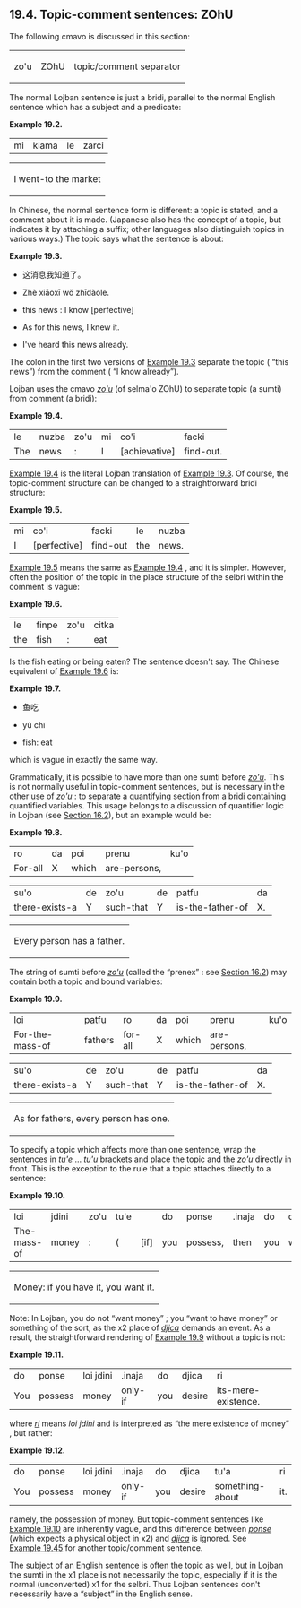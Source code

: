 <a id="section-topic-comments"></a>19.4. <a id="c19s4"></a>Topic-comment sentences: ZOhU
----------------------------------------------------------------------------------------

The following cmavo is discussed in this section:

<table class="cmavo-list"><colgroup></colgroup><tbody><tr class="cmavo-entry"><td class="cmavo"><p class="cmavo">zo'u</p></td><td class="selmaho"><p class="selmaho">ZOhU</p></td><td class="description"><p class="description">topic/comment separator</p></td></tr></tbody></table>

The normal Lojban sentence is just a bridi, parallel to the normal English sentence which has a subject and a predicate:

<div class="interlinear-gloss-example example">
<a id="example-random-id-4WsN"></a>

**Example 19.2. <a id="c19e4d1"></a>** 

<table class="interlinear-gloss"><colgroup></colgroup><tbody><tr class="jbo"><td>mi</td><td>klama</td><td>le</td><td>zarci</td></tr></tbody></table>

<table class="interlinear-gloss"><tbody><tr class="para"><td colspan="12321"><p class="natlang">I went-to the market</p></td></tr></tbody></table>

</div>  

<a id="id-1.20.6.6.1" class="indexterm"></a>In Chinese, the normal sentence form is different: a topic is stated, and a comment about it is made. (Japanese also has the concept of a topic, but indicates it by attaching a suffix; other languages also distinguish topics in various ways.) The topic says what the sentence is about:

<div class="interlinear-gloss-example example">
<a id="example-random-id-ovFJ"></a>

**Example 19.3. <a id="c19e4d2"></a>** 

*   这消息我知道了。

*   Zhè xiāoxī wǒ zhīdàole.

*   this news : I know \[perfective\]

*   As for this news, I knew it.

*   I've heard this news already.

</div>  

The colon in the first two versions of [Example 19.3](../section-topic-comments#example-random-id-ovFJ) separate the topic ( “this news”) from the comment ( “I know already”).

Lojban uses the cmavo _<a id="id-1.20.6.9.1.1" class="indexterm"></a>[_zo'u_](../go01#valsi-zohu)_ (of selma'o ZOhU) to separate topic (a sumti) from comment (a bridi):

<div class="interlinear-gloss-example example">
<a id="example-random-id-p4ww"></a>

**Example 19.4. <a id="c19e4d3"></a><a id="id-1.20.6.10.1.2" class="indexterm"></a>** 

<table class="interlinear-gloss"><colgroup></colgroup><tbody><tr class="jbo"><td>le</td><td>nuzba</td><td>zo'u</td><td>mi</td><td>co'i</td><td>facki</td></tr><tr class="gloss"><td>The</td><td>news</td><td>:</td><td>I</td><td>[achievative]</td><td>find-out.</td></tr></tbody></table>

</div>  

[Example 19.4](../section-topic-comments#example-random-id-p4ww) is the literal Lojban translation of [Example 19.3](../section-topic-comments#example-random-id-ovFJ). Of course, the topic-comment structure can be changed to a straightforward bridi structure:

<div class="interlinear-gloss-example example">
<a id="example-random-id-V2B4"></a>

**Example 19.5. <a id="c19e4d4"></a><a id="id-1.20.6.12.1.2" class="indexterm"></a>** 

<table class="interlinear-gloss"><colgroup></colgroup><tbody><tr class="jbo"><td>mi</td><td>co'i</td><td>facki</td><td>le</td><td>nuzba</td></tr><tr class="gloss"><td>I</td><td>[perfective]</td><td>find-out</td><td>the</td><td>news.</td></tr></tbody></table>

</div>  

[Example 19.5](../section-topic-comments#example-random-id-V2B4) means the same as [Example 19.4](../section-topic-comments#example-random-id-p4ww) , and it is simpler. However, often the position of the topic in the place structure of the selbri within the comment is vague:

<div class="interlinear-gloss-example example">
<a id="example-random-id-tpcK"></a>

**Example 19.6. <a id="c19e4d5"></a><a id="id-1.20.6.14.1.2" class="indexterm"></a>** 

<table class="interlinear-gloss"><colgroup></colgroup><tbody><tr class="jbo"><td>le</td><td>finpe</td><td>zo'u</td><td>citka</td></tr><tr class="gloss"><td>the</td><td>fish</td><td>:</td><td>eat</td></tr></tbody></table>

</div>  

Is the fish eating or being eaten? The sentence doesn't say. The Chinese equivalent of [Example 19.6](../section-topic-comments#example-random-id-tpcK) is:

<div class="example">
<a id="example-random-id-N6H3"></a>

**Example 19.7. <a id="c19e4d6"></a><a id="id-1.20.6.16.1.2" class="indexterm"></a>** 

*   鱼吃

*   yú chī

*   fish: eat

</div>  

which is vague in exactly the same way.

Grammatically, it is possible to have more than one sumti before _<a id="id-1.20.6.18.1.1" class="indexterm"></a>[_zo'u_](../go01#valsi-zohu)_. This is not normally useful in topic-comment sentences, but is necessary in the other use of _<a id="id-1.20.6.18.2.1" class="indexterm"></a>[_zo'u_](../go01#valsi-zohu)_ : to separate a quantifying section from a bridi containing quantified variables. This usage belongs to a discussion of quantifier logic in Lojban (see [Section 16.2](../section-da-and-zohu)), but an example would be:

<div class="interlinear-gloss-example example">
<a id="example-random-id-6yRx"></a>

**Example 19.8. <a id="c19e4d7"></a>** 

<table class="interlinear-gloss"><colgroup></colgroup><tbody><tr class="jbo"><td>ro</td><td>da</td><td>poi</td><td>prenu</td><td>ku'o</td></tr><tr class="gloss"><td>For-all</td><td>X</td><td>which</td><td>are-persons,</td><td></td></tr></tbody></table>

<table class="interlinear-gloss"><colgroup></colgroup><tbody><tr class="jbo"><td>su'o</td><td>de</td><td>zo'u</td><td>de</td><td>patfu</td><td>da</td></tr><tr class="gloss"><td>there-exists-a</td><td>Y</td><td>such-that</td><td>Y</td><td>is-the-father-of</td><td>X.</td></tr></tbody></table>

<table class="interlinear-gloss"><tbody><tr class="para"><td colspan="12321"><p class="natlang">Every person has a father.</p></td></tr></tbody></table>

</div>  

The string of sumti before _<a id="id-1.20.6.20.1.1" class="indexterm"></a>[_zo'u_](../go01#valsi-zohu)_ (called the “prenex” : see [Section 16.2](../section-da-and-zohu)) may contain both a topic and bound variables:

<div class="interlinear-gloss-example example">
<a id="example-random-id-ggMy"></a>

**Example 19.9. <a id="c19e4d8"></a>** 

<table class="interlinear-gloss"><colgroup></colgroup><tbody><tr class="jbo"><td>loi</td><td>patfu</td><td>ro</td><td>da</td><td>poi</td><td>prenu</td><td>ku'o</td></tr><tr class="gloss"><td>For-the-mass-of</td><td>fathers</td><td>for-all</td><td>X</td><td>which</td><td>are-persons,</td><td></td></tr></tbody></table>

<table class="interlinear-gloss"><colgroup></colgroup><tbody><tr class="jbo"><td>su'o</td><td>de</td><td>zo'u</td><td>de</td><td>patfu</td><td>da</td></tr><tr class="gloss"><td>there-exists-a</td><td>Y</td><td>such-that</td><td>Y</td><td>is-the-father-of</td><td>X.</td></tr></tbody></table>

<table class="interlinear-gloss"><tbody><tr class="para"><td colspan="12321"><p class="natlang">As for fathers, every person has one.</p></td></tr></tbody></table>

</div>  

<a id="id-1.20.6.22.1" class="indexterm"></a>To specify a topic which affects more than one sentence, wrap the sentences in _<a id="id-1.20.6.22.2.1" class="indexterm"></a>[_tu'e_](../go01#valsi-tuhe)_ … _<a id="id-1.20.6.22.3.1" class="indexterm"></a>[_tu'u_](../go01#valsi-tuhu)_ brackets and place the topic and the _<a id="id-1.20.6.22.4.1" class="indexterm"></a>[_zo'u_](../go01#valsi-zohu)_ directly in front. This is the exception to the rule that a topic attaches directly to a sentence:

<div class="interlinear-gloss-example example">
<a id="example-random-id-mK5Y"></a>

**Example 19.10. <a id="c19e4d9"></a>** 

<table class="interlinear-gloss"><colgroup></colgroup><tbody><tr class="jbo"><td>loi</td><td>jdini</td><td>zo'u</td><td>tu'e</td><td></td><td>do</td><td>ponse</td><td>.inaja</td><td>do</td><td>djica</td><td>[tu'u]</td></tr><tr class="gloss"><td>The-mass-of</td><td>money</td><td>:</td><td>(</td><td>[if]</td><td>you</td><td>possess,</td><td>then</td><td>you</td><td>want</td><td>)</td></tr></tbody></table>

<table class="interlinear-gloss"><tbody><tr class="para"><td colspan="12321"><p class="natlang">Money: if you have it, you want it.</p></td></tr></tbody></table>

</div>  

Note: In Lojban, you do not “want money” ; you “want to have money” or something of the sort, as the x2 place of _<a id="id-1.20.6.24.4.1" class="indexterm"></a>[_djica_](../go01#valsi-djica)_ demands an event. As a result, the straightforward rendering of [Example 19.9](../section-topic-comments#example-random-id-ggMy) without a topic is not:

<div class="interlinear-gloss-example example">
<a id="example-random-id-Mdjd"></a>

**Example 19.11. <a id="c19e4d10"></a>** 

<table class="interlinear-gloss"><colgroup></colgroup><tbody><tr class="jbo"><td>do</td><td>ponse</td><td>loi&nbsp;jdini</td><td>.inaja</td><td>do</td><td>djica</td><td>ri</td></tr><tr class="gloss"><td>You</td><td>possess</td><td>money</td><td>only-if</td><td>you</td><td>desire</td><td>its-mere-existence.</td></tr></tbody></table>

</div>  

where _<a id="id-1.20.6.26.1.1" class="indexterm"></a>[_ri_](../go01#valsi-ri)_ means _<a id="id-1.20.6.26.2.1" class="indexterm"></a>loi jdini_ and is interpreted as “the mere existence of money” , but rather:

<div class="interlinear-gloss-example example">
<a id="example-random-id-fx2b"></a>

**Example 19.12. <a id="c19e4d11"></a>** 

<table class="interlinear-gloss"><colgroup></colgroup><tbody><tr class="jbo"><td>do</td><td>ponse</td><td>loi&nbsp;jdini</td><td>.inaja</td><td>do</td><td>djica</td><td>tu'a</td><td>ri</td></tr><tr class="gloss"><td>You</td><td>possess</td><td>money</td><td>only-if</td><td>you</td><td>desire</td><td>something-about</td><td>it.</td></tr></tbody></table>

</div>  

namely, the possession of money. But topic-comment sentences like [Example 19.10](../section-topic-comments#example-random-id-mK5Y) are inherently vague, and this difference between _<a id="id-1.20.6.28.2.1" class="indexterm"></a>[_ponse_](../go01#valsi-ponse)_ (which expects a physical object in x2) and _<a id="id-1.20.6.28.4.1" class="indexterm"></a>[_djica_](../go01#valsi-djica)_ is ignored. See [Example 19.45](../section-quotations#example-random-id-EXeq) for another topic/comment sentence.

The subject of an English sentence is often the topic as well, but in Lojban the sumti in the x1 place is not necessarily the topic, especially if it is the normal (unconverted) x1 for the selbri. Thus Lojban sentences don't necessarily have a “subject” in the English sense.